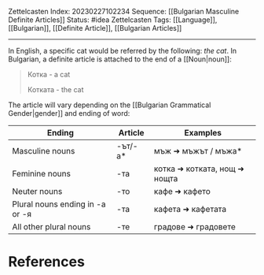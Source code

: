 Zettelcasten Index: 20230227102234
Sequence: [[Bulgarian Masculine Definite Articles]]
Status: #idea
Zettelcasten Tags: [[Language]], [[Bulgarian]], [[Definite Article]], [[Bulgarian Articles]]

---

In English, a specific cat would be referred by the following: *the cat*.
In Bulgarian, a definite article is attached to the end of a [[Noun|noun]]:

> Котка - a cat
> 
> Котката - the cat

The article will vary depending on the [[Bulgarian Grammatical Gender|gender]] and ending of word:

| Ending                          | Article | Examples                     |
|---------------------------------|---------|------------------------------|
| Masculine nouns                 | -ът/-а* | мъж ➜ мъжът / мъжа*          |
| Feminine nouns                  | -та     | котка ➜ котката, нощ ➜ нощта |
| Neuter nouns                    | -то     | кафе ➜ кафето                |
| Plural nouns ending in -а or -я | -та     | кафета ➜ кафетата            |
| All other plural nouns          | -те     | градове ➜ градовете          |


# References